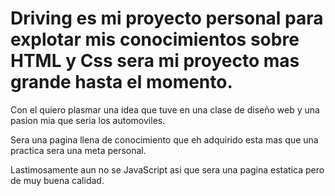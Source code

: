 # Driving es mi proyecto personal para explotar mis conocimientos sobre HTML y Css sera mi proyecto mas grande hasta el momento.

Con el quiero plasmar una idea que tuve en una clase de diseño web y una pasion mia que seria los automoviles.

Sera una pagina llena de conocimiento que eh adquirido esta mas que una practica sera una meta personal.

Lastimosamente aun no se JavaScript asi que sera una pagina estatica pero de muy buena calidad.
